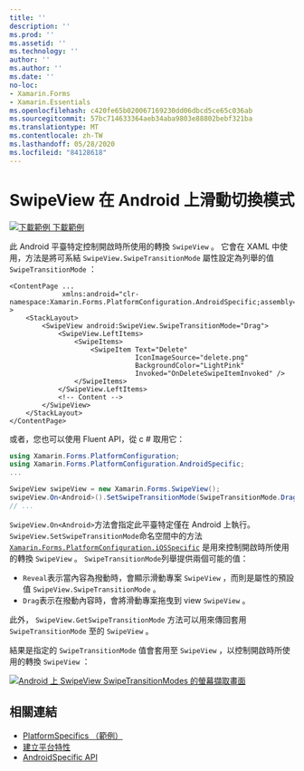 ```yaml
---
title: ''
description: ''
ms.prod: ''
ms.assetid: ''
ms.technology: ''
author: ''
ms.author: ''
ms.date: ''
no-loc:
- Xamarin.Forms
- Xamarin.Essentials
ms.openlocfilehash: c420fe65b020067169230dd06dbcd5ce65c036ab
ms.sourcegitcommit: 57bc714633364aeb34aba9803e88802bebf321ba
ms.translationtype: MT
ms.contentlocale: zh-TW
ms.lasthandoff: 05/28/2020
ms.locfileid: "84128618"
---
```

# <a name="swipeview-swipe-transition-mode-on-android"></a>SwipeView 在 Android 上滑動切換模式

[![下載範例 ](~/media/shared/download.png) 下載範例](https://docs.microsoft.com/samples/xamarin/xamarin-forms-samples/userinterface-platformspecifics)

此 Android 平臺特定控制開啟時所使用的轉換 `SwipeView` 。 它會在 XAML 中使用，方法是將可系結 `SwipeView.SwipeTransitionMode` 屬性設定為列舉的值 `SwipeTransitionMode` ：

```xaml
<ContentPage ...
             xmlns:android="clr-namespace:Xamarin.Forms.PlatformConfiguration.AndroidSpecific;assembly=Xamarin.Forms.Core" >
    <StackLayout>
        <SwipeView android:SwipeView.SwipeTransitionMode="Drag">
            <SwipeView.LeftItems>
                <SwipeItems>
                    <SwipeItem Text="Delete"
                               IconImageSource="delete.png"
                               BackgroundColor="LightPink"
                               Invoked="OnDeleteSwipeItemInvoked" />
                </SwipeItems>
            </SwipeView.LeftItems>
            <!-- Content -->
        </SwipeView>
    </StackLayout>
</ContentPage>
```

或者，您也可以使用 Fluent API，從 c # 取用它：

```csharp
using Xamarin.Forms.PlatformConfiguration;
using Xamarin.Forms.PlatformConfiguration.AndroidSpecific;
...

SwipeView swipeView = new Xamarin.Forms.SwipeView();
swipeView.On<Android>().SetSwipeTransitionMode(SwipeTransitionMode.Drag);
// ...
```

`SwipeView.On<Android>`方法會指定此平臺特定僅在 Android 上執行。 `SwipeView.SetSwipeTransitionMode`命名空間中的方法 [`Xamarin.Forms.PlatformConfiguration.iOSSpecific`](xref:Xamarin.Forms.PlatformConfiguration.iOSSpecific) 是用來控制開啟時所使用的轉換 `SwipeView` 。 `SwipeTransitionMode`列舉提供兩個可能的值：

- `Reveal`表示當內容為撥動時，會顯示滑動專案 `SwipeView` ，而則是屬性的預設值 `SwipeView.SwipeTransitionMode` 。
- `Drag`表示在撥動內容時，會將滑動專案拖曳到 view `SwipeView` 。

此外， `SwipeView.GetSwipeTransitionMode` 方法可以用來傳回套用 `SwipeTransitionMode` 至的 `SwipeView` 。

結果是指定的 `SwipeTransitionMode` 值會套用至 `SwipeView` ，以控制開啟時所使用的轉換 `SwipeView` ：

[![Android 上 SwipeView SwipeTransitionModes 的螢幕擷取畫面](swipeview-swipetransitionmode-images/swipetransitionmode.png "Android 上的 SwipeTransitionModes")](swipeview-swipetransitionmode-images/swipetransitionmode-large.png#lightbox "Android 上的 SwipeTransitionModes")

## <a name="related-links"></a>相關連結

- [PlatformSpecifics （範例）](https://docs.microsoft.com/samples/xamarin/xamarin-forms-samples/userinterface-platformspecifics)
- [建立平台特性](~/xamarin-forms/platform/platform-specifics/index.md#creating-platform-specifics)
- [AndroidSpecific API](xref:Xamarin.Forms.PlatformConfiguration.AndroidSpecific)
